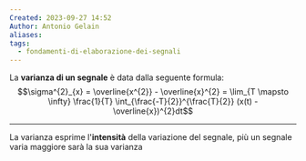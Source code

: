 ```yaml
---
Created: 2023-09-27 14:52
Author: Antonio Gelain
aliases: 
tags:
  - fondamenti-di-elaborazione-dei-segnali
---
```



La **varianza di un segnale** è data dalla seguente formula:
$$\sigma^{2}_{x} = \overline{x^{2}} - \overline{x}^{2} = \lim_{T \mapsto \infty} \frac{1}{T} \int_{\frac{-T}{2}}^{\frac{T}{2}} (x(t) - \overline{x})^{2}dt$$

---

La varianza esprime l'**intensità** della variazione del segnale, più un segnale varia maggiore sarà la sua varianza